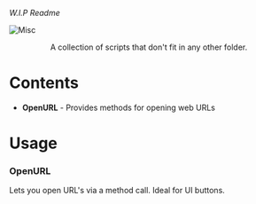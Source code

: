 <i> W.I.P Readme</i>

![Misc](https://user-images.githubusercontent.com/33253710/159366709-7ef85689-d4a7-498e-b484-7d5f1524600c.jpg)

<p align=center>A collection of scripts that don't fit in any other folder.</p>

# Contents
- <b>OpenURL</b> - Provides methods for opening web URLs

# Usage
### OpenURL
Lets you open URL's via a method call. Ideal for UI buttons. 
